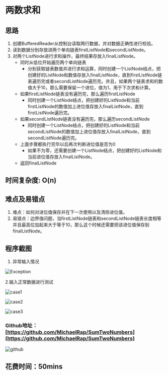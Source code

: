 # 两数求和

## 思路

1. 创建BufferedReader从控制台读取两行数据，并对数据正确性进行校验。
2. 读到数据分别存放进两个单向链表firstListNode和secondListNode。
3. 对两个ListNode进行求和操作，最终结果存放入finalListNode。
   - 同时从低位开始遍历两个单向链表
     - 分别获取链表数值并进行求和运算，同时创建一个ListNode结点，把创建好的ListNode和数值存放入finalListNode，直到firstListNode链表遍历完或者secondListNode遍历完。并且，如果两个链表求和的数值大于10，那么需要保留一个进位，值为1，用于下次求和计算。
   - 如果firstListNode链表没有遍历完，那么遍历firstListNode
     - 同时创建一个ListNode结点，把创建好的ListNode和当前firstListNode的数值加上进位值存放入finalListNode，直到firstListNode遍历完。
   - 如果secondListNode链表没有遍历完，那么遍历secondListNode
     - 同时创建一个ListNode结点，把创建好的ListNode和当前secondListNode的数值加上进位值存放入finalListNode，直到secondListNode遍历完。
   - 上面步骤都执行完毕以后再次判断进位值是否为0
     - 如果不为零，还需要创建一个ListNode结点，把创建好的ListNode和当前进位值存放入finalListNode。
   - 返回finalListNode

## 时间复杂度: O(n)

## 难点及易错点

1. 难点：如何对进位值保存并在下一次使用以及清除进位值。
2. 易错点：边界值问题，当firstListNode链表和secondListNode链表长度相等并且最高位加起来大于等于10，那么这个时候还需要把该进位值保存到finalListNode。

## 程序截图

1. 异常输入情况

![Exception]([https://github.com/MichaelRap/SumTwoNumbers/blob/master/picture/Exception.png](https://github.com/MichaelRap/SumTwoNumbers/blob/master/picture/Exception.png))

2.输入正常数据进行测试

![case1]([https://github.com/MichaelRap/SumTwoNumbers/blob/master/picture/case1.png](https://github.com/MichaelRap/SumTwoNumbers/blob/master/picture/case1.png))

![case2]([https://github.com/MichaelRap/SumTwoNumbers/blob/master/picture/case2.png](https://github.com/MichaelRap/SumTwoNumbers/blob/master/picture/case2.png))

![case3]([https://github.com/MichaelRap/SumTwoNumbers/blob/master/picture/case3.png](https://github.com/MichaelRap/SumTwoNumbers/blob/master/picture/case3.png))



### Github地址：[https://github.com/MichaelRap/SumTwoNumbers](https://github.com/MichaelRap/SumTwoNumbers)

![github]([https://github.com/MichaelRap/SumTwoNumbers/blob/master/picture/github.png](https://github.com/MichaelRap/SumTwoNumbers/blob/master/picture/github.png))

## 花费时间：50mins

